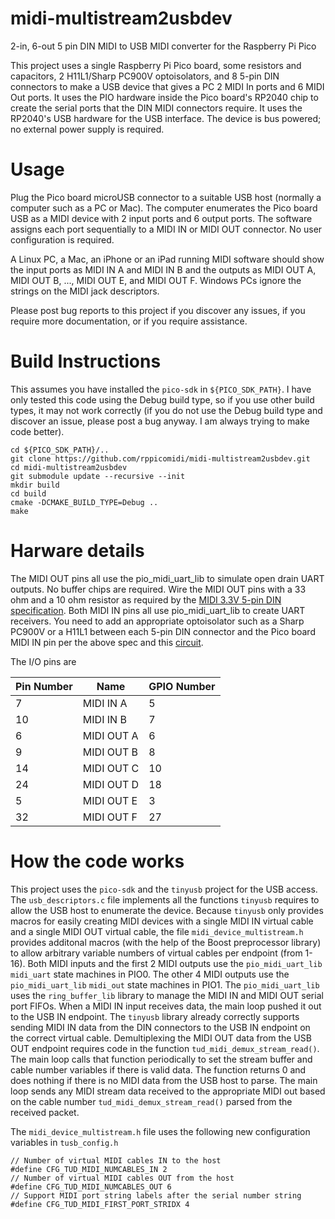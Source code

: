 # midi-multistream2usbdev
2-in, 6-out 5 pin DIN MIDI to USB MIDI converter for the Raspberry Pi Pico

This project uses a single Raspberry Pi Pico board, some resistors and
capacitors, 2 H11L1/Sharp PC900V optoisolators, and 8 5-pin DIN connectors
to make a USB device that gives a PC 2 MIDI In ports and 6 MIDI Out ports.
It uses the PIO hardware inside the Pico board's RP2040 chip to create
the serial ports that the DIN MIDI connectors require. It uses the RP2040's
USB hardware for the USB interface. The device is bus powered; no external
power supply is required.

# Usage
Plug the Pico board microUSB connector to a suitable USB host (normally a
computer such as a PC or Mac). The computer enumerates the Pico board
USB as a MIDI device with 2 input ports and 6 output ports. The software
assigns each port sequentially to a MIDI IN or MIDI OUT connector. No
user configuration is required.

A Linux PC, a Mac, an iPhone or an iPad running MIDI software should show
the input ports as MIDI IN A and MIDI IN B and the outputs as MIDI OUT A,
MIDI OUT B, ..., MIDI OUT E, and MIDI OUT F. Windows PCs ignore the strings
on the MIDI jack descriptors.

Please post bug reports to this project if you discover any issues, if
you require more documentation, or if you require assistance.

# Build Instructions
This assumes you have installed the `pico-sdk` in `${PICO_SDK_PATH}`. I have only
tested this code using the Debug build type, so if you use other build types,
it may not work correctly (if you do not use the Debug build type and discover
an issue, please post a bug anyway. I am always trying to make code better).

```
cd ${PICO_SDK_PATH}/..
git clone https://github.com/rppicomidi/midi-multistream2usbdev.git
cd midi-multistream2usbdev
git submodule update --recursive --init
mkdir build
cd build
cmake -DCMAKE_BUILD_TYPE=Debug ..
make
```

# Harware details
The MIDI OUT pins all use the pio_midi_uart_lib to simulate open drain
UART outputs. No buffer chips are required. Wire the MIDI OUT pins
with a 33 ohm and a 10 ohm resistor as required by the [MIDI 3.3V 5-pin DIN
specification](https://www.midi.org/specifications/midi-transports-specifications/5-pin-din-electrical-specs).
Both MIDI IN pins all use pio_midi_uart_lib to create UART receivers. You
need to add an appropriate optoisolator such as a Sharp PC900V or a H11L1
between each 5-pin DIN connector and the Pico board MIDI IN pin per the above
spec and this [circuit](https://diyelectromusic.wordpress.com/2021/02/15/midi-in-for-3-3v-microcontrollers/).

The I/O pins are

| Pin Number |  Name      |  GPIO Number |
| ---------- | ---------- | ------------ |
| 7          | MIDI IN A  | 5            |
| 10         | MIDI IN B  | 7            |
| 6          | MIDI OUT A | 6            |
| 9          | MIDI OUT B | 8            |
| 14         | MIDI OUT C | 10           |
| 24         | MIDI OUT D | 18           |
| 5          | MIDI OUT E | 3            |
| 32         | MIDI OUT F | 27           |

# How the code works
This project uses the `pico-sdk` and the `tinyusb` project for the USB access. The
`usb_descriptors.c` file implements all the functions `tinyusb` requires to allow
the USB host to enumerate the device. Because `tinyusb` only provides macros for
easily creating MIDI devices with a single MIDI IN virtual cable and a single
MIDI OUT virtual cable, the file `midi_device_multistream.h` provides additonal
macros (with the help of the Boost preprocessor library) to allow arbitrary variable
numbers of virtual cables per endpoint (from 1-16). Both MIDI inputs and the first 2
MIDI outputs use the `pio_midi_uart_lib` `midi_uart` state
machines in PIO0. The other 4 MIDI outputs use the `pio_midi_uart_lib` `midi_out`
state machines in PIO1. The `pio_midi_uart_lib` uses the `ring_buffer_lib` library
to manage the MIDI IN and MIDI OUT serial port FIFOs. When a MIDI IN input receives data,
the main loop pushed it out to the USB IN endpoint. The `tinyusb` library
already correctly supports sending MIDI IN data from the DIN connectors to the USB IN
endpoint on the correct virtual cable. Demultiplexing the MIDI OUT data from
the USB OUT endpoint requires code in the function `tud_midi_demux_stream_read()`.
The main loop calls that function periodically to set the stream buffer and
cable number variables if there is valid data. The function returns 0 and does
nothing if there is no MIDI data from the USB host to parse. The main loop
sends any MIDI stream data received to the appropriate MIDI out based on the cable
number `tud_midi_demux_stream_read()` parsed from the received packet.

The `midi_device_multistream.h` file uses the following new configuration
variables in `tusb_config.h`

```
// Number of virtual MIDI cables IN to the host
#define CFG_TUD_MIDI_NUMCABLES_IN 2
// Number of virtual MIDI cables OUT from the host
#define CFG_TUD_MIDI_NUMCABLES_OUT 6
// Support MIDI port string labels after the serial number string
#define CFG_TUD_MIDI_FIRST_PORT_STRIDX 4
```
